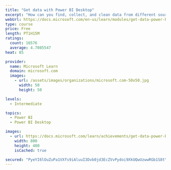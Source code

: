 ```yaml
---
title: "Get data with Power BI Desktop"
excerpt: "How can you find, collect, and clean data from different sources? Power BI is a tool for making sense of your data. You will learn tricks to make data-gathering easier."
webUrl: https://docs.microsoft.com/en-us/learn/modules/get-data-power-bi/
type: course
price: Free
length: PT1H15M
ratings:
  count: 16576
  average: 4.7085547
heat: 85

provider:
  name: Microsoft Learn
  domain: microsoft.com
  images:
    - url: /assets/images/organizations/microsoft.com-50x50.jpg
      width: 50
      height: 50

levels:
  - Intermediate

topics:
  - Power BI
  - Power BI Desktop

images:
  - url: https://docs.microsoft.com/learn/achievements/get-data-power-bi-desktop-social.png
    width: 800
    height: 400
    isCached: true

secured: "PyeYI6lOuZuPa1VXfs9iAluuI3Dvb0jd3EcZVvPydoi9XkUQwUzwwRGb1S8tYM5zv4mU/vdgD6adZ9KfekC4P1UpuDrgVAX5+LnirAXOnlXYKImx93BD1UrRmrzn1Gil2EsQEr3if9lzzTCf+8+OglCqY/FwtbztifHh6rz2seZYBQAandh0NdirjdRbaCG2aSPH8kyBw3HFs0EZ2iK9b4E9yFiTuQkPybqq47kqD4UTdqQvVjqJwHYCZ0Ws7Uv8FlUbKfCUDHQ8lbuKxbJpTc01xzs+J7N/cdqYb1H4MCSE8BcElTYmn52H3NDwC+D/RARJ7NxuiEVLsVr6fZI21lX15DcKHtIo22cuxM8UliMBgwCxR1BQcm/5d3a7Vp2iKA1BwPImff0o1eiwMc6rfrc3V3xkdKxquOx7XNLgGCY898sJAE0v1TRupUm+Jgae;5THO4COhZGJhXf19a6nkMQ=="
---
```


